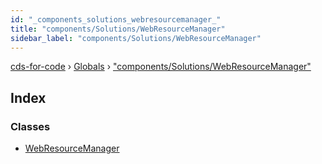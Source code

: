 ```yaml
---
id: "_components_solutions_webresourcemanager_"
title: "components/Solutions/WebResourceManager"
sidebar_label: "components/Solutions/WebResourceManager"
---
```


[cds-for-code](../index.md) › [Globals](../globals.md) › ["components/Solutions/WebResourceManager"](_components_solutions_webresourcemanager_.md)

## Index

### Classes

* [WebResourceManager](../classes/_components_solutions_webresourcemanager_.webresourcemanager.md)
